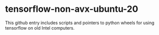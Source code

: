 # tensorflow-non-avx-ubuntu-20
This github entry includes scripts and pointers to python wheels for using tensorflow on old Intel computers.
